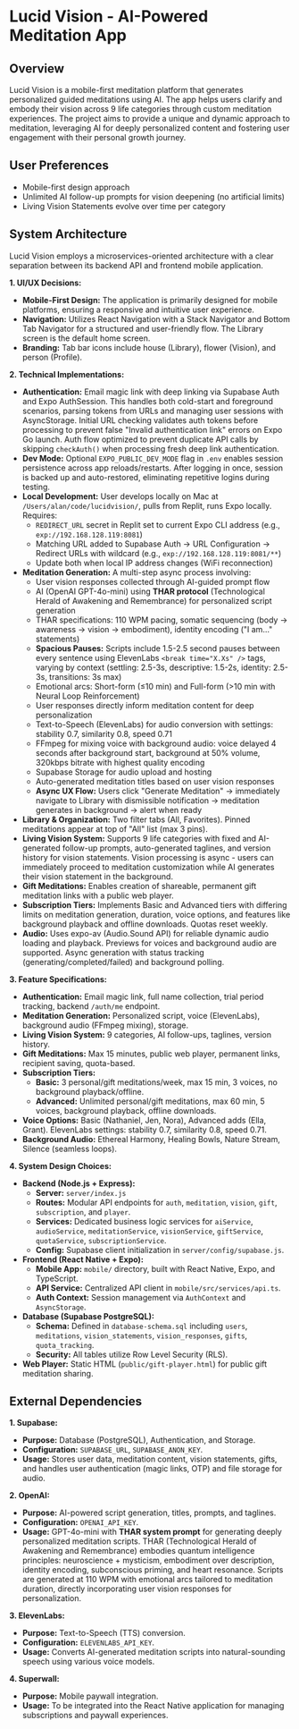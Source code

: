 # Lucid Vision - AI-Powered Meditation App

## Overview
Lucid Vision is a mobile-first meditation platform that generates personalized guided meditations using AI. The app helps users clarify and embody their vision across 9 life categories through custom meditation experiences. The project aims to provide a unique and dynamic approach to meditation, leveraging AI for deeply personalized content and fostering user engagement with their personal growth journey.

## User Preferences
- Mobile-first design approach
- Unlimited AI follow-up prompts for vision deepening (no artificial limits)
- Living Vision Statements evolve over time per category

## System Architecture
Lucid Vision employs a microservices-oriented architecture with a clear separation between its backend API and frontend mobile application.

**1. UI/UX Decisions:**
- **Mobile-First Design:** The application is primarily designed for mobile platforms, ensuring a responsive and intuitive user experience.
- **Navigation:** Utilizes React Navigation with a Stack Navigator and Bottom Tab Navigator for a structured and user-friendly flow. The Library screen is the default home screen.
- **Branding:** Tab bar icons include house (Library), flower (Vision), and person (Profile).

**2. Technical Implementations:**
- **Authentication:** Email magic link with deep linking via Supabase Auth and Expo AuthSession. This handles both cold-start and foreground scenarios, parsing tokens from URLs and managing user sessions with AsyncStorage. Initial URL checking validates auth tokens before processing to prevent false "Invalid authentication link" errors on Expo Go launch. Auth flow optimized to prevent duplicate API calls by skipping `checkAuth()` when processing fresh deep link authentication.
- **Dev Mode:** Optional `EXPO_PUBLIC_DEV_MODE` flag in `.env` enables session persistence across app reloads/restarts. After logging in once, session is backed up and auto-restored, eliminating repetitive logins during testing.
- **Local Development:** User develops locally on Mac at `/Users/alan/code/lucidvision/`, pulls from Replit, runs Expo locally. Requires:
  - `REDIRECT_URL` secret in Replit set to current Expo CLI address (e.g., `exp://192.168.128.119:8081`)
  - Matching URL added to Supabase Auth → URL Configuration → Redirect URLs with wildcard (e.g., `exp://192.168.128.119:8081/**`)
  - Update both when local IP address changes (WiFi reconnection)
- **Meditation Generation:** A multi-step async process involving:
    - User vision responses collected through AI-guided prompt flow
    - AI (OpenAI GPT-4o-mini) using **THAR protocol** (Technological Herald of Awakening and Remembrance) for personalized script generation
    - THAR specifications: 110 WPM pacing, somatic sequencing (body → awareness → vision → embodiment), identity encoding ("I am..." statements)
    - **Spacious Pauses:** Scripts include 1.5-2.5 second pauses between every sentence using ElevenLabs `<break time="X.Xs" />` tags, varying by context (settling: 2.5-3s, descriptive: 1.5-2s, identity: 2.5-3s, transitions: 3s max)
    - Emotional arcs: Short-form (≤10 min) and Full-form (>10 min with Neural Loop Reinforcement)
    - User responses directly inform meditation content for deep personalization
    - Text-to-Speech (ElevenLabs) for audio conversion with settings: stability 0.7, similarity 0.8, speed 0.71
    - FFmpeg for mixing voice with background audio: voice delayed 4 seconds after background start, background at 50% volume, 320kbps bitrate with highest quality encoding
    - Supabase Storage for audio upload and hosting
    - Auto-generated meditation titles based on user vision responses
    - **Async UX Flow:** Users click "Generate Meditation" → immediately navigate to Library with dismissible notification → meditation generates in background → alert when ready
- **Library & Organization:** Two filter tabs (All, Favorites). Pinned meditations appear at top of "All" list (max 3 pins).
- **Living Vision System:** Supports 9 life categories with fixed and AI-generated follow-up prompts, auto-generated taglines, and version history for vision statements. Vision processing is async - users can immediately proceed to meditation customization while AI generates their vision statement in the background.
- **Gift Meditations:** Enables creation of shareable, permanent gift meditation links with a public web player.
- **Subscription Tiers:** Implements Basic and Advanced tiers with differing limits on meditation generation, duration, voice options, and features like background playback and offline downloads. Quotas reset weekly.
- **Audio:** Uses expo-av (Audio.Sound API) for reliable dynamic audio loading and playback. Previews for voices and background audio are supported. Async generation with status tracking (generating/completed/failed) and background polling.

**3. Feature Specifications:**
- **Authentication:** Email magic link, full name collection, trial period tracking, backend `/auth/me` endpoint.
- **Meditation Generation:** Personalized script, voice (ElevenLabs), background audio (FFmpeg mixing), storage.
- **Living Vision System:** 9 categories, AI follow-ups, taglines, version history.
- **Gift Meditations:** Max 15 minutes, public web player, permanent links, recipient saving, quota-based.
- **Subscription Tiers:**
    - **Basic:** 3 personal/gift meditations/week, max 15 min, 3 voices, no background playback/offline.
    - **Advanced:** Unlimited personal/gift meditations, max 60 min, 5 voices, background playback, offline downloads.
- **Voice Options:** Basic (Nathaniel, Jen, Nora), Advanced adds (Ella, Grant). ElevenLabs settings: stability 0.7, similarity 0.8, speed 0.71.
- **Background Audio:** Ethereal Harmony, Healing Bowls, Nature Stream, Silence (seamless loops).

**4. System Design Choices:**
- **Backend (Node.js + Express):**
    - **Server:** `server/index.js`
    - **Routes:** Modular API endpoints for `auth`, `meditation`, `vision`, `gift`, `subscription`, and `player`.
    - **Services:** Dedicated business logic services for `aiService`, `audioService`, `meditationService`, `visionService`, `giftService`, `quotaService`, `subscriptionService`.
    - **Config:** Supabase client initialization in `server/config/supabase.js`.
- **Frontend (React Native + Expo):**
    - **Mobile App:** `mobile/` directory, built with React Native, Expo, and TypeScript.
    - **API Service:** Centralized API client in `mobile/src/services/api.ts`.
    - **Auth Context:** Session management via `AuthContext` and `AsyncStorage`.
- **Database (Supabase PostgreSQL):**
    - **Schema:** Defined in `database-schema.sql` including `users`, `meditations`, `vision_statements`, `vision_responses`, `gifts`, `quota_tracking`.
    - **Security:** All tables utilize Row Level Security (RLS).
- **Web Player:** Static HTML (`public/gift-player.html`) for public gift meditation sharing.

## External Dependencies

**1. Supabase:**
- **Purpose:** Database (PostgreSQL), Authentication, and Storage.
- **Configuration:** `SUPABASE_URL`, `SUPABASE_ANON_KEY`.
- **Usage:** Stores user data, meditation content, vision statements, gifts, and handles user authentication (magic links, OTP) and file storage for audio.

**2. OpenAI:**
- **Purpose:** AI-powered script generation, titles, prompts, and taglines.
- **Configuration:** `OPENAI_API_KEY`.
- **Usage:** GPT-4o-mini with **THAR system prompt** for generating deeply personalized meditation scripts. THAR (Technological Herald of Awakening and Remembrance) embodies quantum intelligence principles: neuroscience + mysticism, embodiment over description, identity encoding, subconscious priming, and heart resonance. Scripts are generated at 110 WPM with emotional arcs tailored to meditation duration, directly incorporating user vision responses for personalization.

**3. ElevenLabs:**
- **Purpose:** Text-to-Speech (TTS) conversion.
- **Configuration:** `ELEVENLABS_API_KEY`.
- **Usage:** Converts AI-generated meditation scripts into natural-sounding speech using various voice models.

**4. Superwall:**
- **Purpose:** Mobile paywall integration.
- **Usage:** To be integrated into the React Native application for managing subscriptions and paywall experiences.